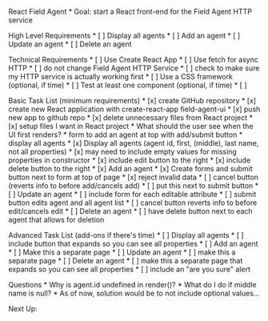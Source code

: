 React Field Agent
    * Goal: start a React front-end for the Field Agent HTTP service

High Level Requirements
    * [ ] Display all agents
    * [ ] Add an agent
    * [ ] Update an agent
    * [ ] Delete an agent
    
Technical Requirements
    * [ ] Use Create React App
    * [ ] Use fetch for async HTTP
    * [ ] do not change Field Agent HTTP Service
        * [ ] check to make sure my HTTP service is actually working first
    * [ ] Use a CSS framework (optional, if time)
    * [ ] Test at least one component (optional, if time)
    * [ ] 

Basic Task List (minimum requirements)
    * [x] create GitHub repository
    * [x] create new React application with create-react-app field-agent-ui
    * [x] push new app to github repo
    * [x] delete unnecessary files from React project
    * [x] setup files I want in React project
    * What should the user see when the UI first renders?
        * form to add an agent at top with add/submit button
        * display all agents
    * [x] Display all agents (agent id, first, (middle), last name, not all properties)
        * [x] may need to include empty values for missing properties in constructor
        * [x] include edit button to the right
        * [x] include delete button to the right
    * [x] Add an agent
        * [x] Create forms and submit button next to form at top of page
        * [x] reject invalid data
        * [ ] cancel button (reverts info to before add/cancels add)
            * [ ] put this next to submit button
    * [ ] Update an agent
        * [ ] include form for each editable attribute
        * [ ] submit button edits agent and all agent list
        * [ ] cancel button reverts info to before edit/cancels edit
    * [ ] Delete an agent
        * [ ] have delete button next to each agent that allows for deletion

Advanced Task List (add-ons if there's time)
    * [ ] Display all agents
        * [ ] include button that expands so you can see all properties
    * [ ] Add an agent
        * [ ] Make this a separate page
    * [ ] Update an agent
        * [ ] make this a separate page
    * [ ] Delete an agent
        * [ ] make this a separate page that expands so you can see all properties
        * [ ] include an "are you sure" alert

Questions
    * Why is agent.id undefined in render()?
    * What do I do if middle name is null? 
        * As of now, solution would be to not include optional values...

Next Up: 
